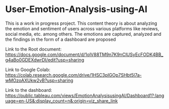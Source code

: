 # User-Emotion-Analysis-using-AI
This is a work in progress project.
This content theory is about analyzing the emotion and sentiment of users across various platforms like reviews, social media, etc. among others. The emotions are captured, analyzed and the findings in the form of a dashboard are proposed

Link to the Root document: https://docs.google.com/document/d/1olV88TM9n7K9nClUSyEcFODK4BB_g4aBo0GDEXdwrDI/edit?usp=sharing

Link to Google Colab: https://colab.research.google.com/drive/1HSC3pIGOp7SHbt5l7a-wMOzoAXUkw2vB?usp=sharing

Link to the dashboard: https://public.tableau.com/views/EmotionAnalysisusingAI/Dashboard1?:language=en-US&:display_count=n&:origin=viz_share_link

